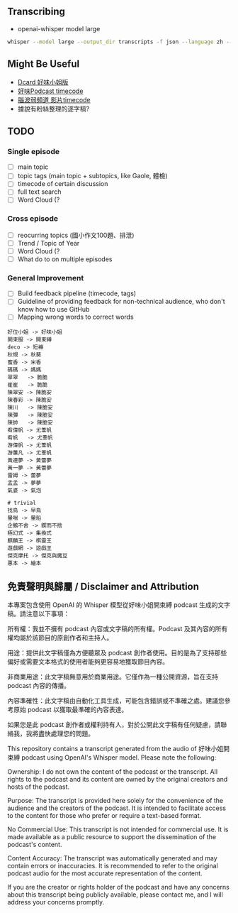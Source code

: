 
## Transcribing
- openai-whisper model large
```bash
whisper --model large --output_dir transcripts -f json --language zh --device cuda ./audios/EP222\ 該把錢變成誰喜歡的樣子？.mp3
```

## Might Be Useful
- [Dcard 好味小姐版](https://www.dcard.tw/f/ladyflavor)
- [好味Podcast timecode](https://docs.google.com/document/d/1OcOFIrW8E7Olt6hkEBPtNTOhgYOEMorK3e8iquSp01Q/edit#heading=h.ci4rwf2rz0jf)
- [腦波弱頻道 影片timecode](https://docs.google.com/document/d/1I0l976mZZqDftVVj7Xm8sxN0kL3PoY7k8ELVoEgAbEc/edit)
- 據說有粉絲整理的逐字稿?

## TODO

### Single episode
- [ ] main topic
- [ ] topic tags (main topic + subtopics, like Gaole, 體檢)
- [ ] timecode of certain discussion
- [ ] full text search
- [ ] Word Cloud (?

### Cross episode
- [ ] reocurring topics (國小作文100題、排泄)
- [ ] Trend / Topic of Year
- [ ] Word Cloud (?
- [ ] What do to on multiple episodes

### General Improvement
- [ ] Build feedback pipeline (timecode, tags)
- [ ] Guideline of providing feedback for non-technical audience, who don't know how to use GitHub
- [ ] Mapping wrong words to correct words
```
好位小姐 -> 好味小姐
開束服 -> 開束縛
deco -> 短褲
秋規 -> 秋葵
蜜香 -> 米香
碼碼 -> 媽媽
翠翠   -> 脆脆
崔崔   -> 脆脆
陳翠安 -> 陳脆安
陳春彩 -> 陳脆安
陳川   -> 陳脆安
陳彈   -> 陳脆安
陳帥   -> 陳脆安
宥偉帆 -> 尤葦帆
宥帆   -> 尤葦帆
游偉帆 -> 尤葦帆
游蕙凡 -> 尤葦帆
黃連夢 -> 黃蕾夢
黃一夢 -> 黃蕾夢
雷姆 -> 蕾夢
孟孟 -> 夢夢
氣婆 -> 氣泡

# trivial
找鳥 -> 早鳥
暈喘 -> 暈船
企鵝不舍 -> 鍥而不捨
極幻式 -> 集換式
麒麟王 -> 棋靈王
遊戲網 -> 遊戲王
傑克摩托 -> 傑克與魔豆
惠本 -> 繪本
```

## 免責聲明與歸屬 / Disclaimer and Attribution
本專案包含使用 OpenAI 的 Whisper 模型從好味小姐開束縛 podcast 生成的文字稿。請注意以下事項：

所有權：我並不擁有 podcast 內容或文字稿的所有權。Podcast 及其內容的所有權均屬於該節目的原創作者和主持人。

用途：提供此文字稿僅為方便聽眾及 podcast 創作者使用。目的是為了支持那些偏好或需要文本格式的使用者能夠更容易地獲取節目內容。

非商業用途：此文字稿無意用於商業用途。它僅作為一種公開資源，旨在支持 podcast 內容的傳播。

內容準確性：此文字稿由自動化工具生成，可能包含錯誤或不準確之處。建議您參考原始 podcast 以獲取最準確的內容表達。

如果您是此 podcast 創作者或權利持有人，對於公開此文字稿有任何疑慮，請聯絡我，我將盡快處理您的問題。

This repository contains a transcript generated from the audio of 好味小姐開束縛 podcast using OpenAI's Whisper model. Please note the following:

Ownership: I do not own the content of the podcast or the transcript. All rights to the podcast and its content are owned by the original creators and hosts of the podcast.

Purpose: The transcript is provided here solely for the convenience of the audience and the creators of the podcast. It is intended to facilitate access to the content for those who prefer or require a text-based format.

No Commercial Use: This transcript is not intended for commercial use. It is made available as a public resource to support the dissemination of the podcast's content.

Content Accuracy: The transcript was automatically generated and may contain errors or inaccuracies. It is recommended to refer to the original podcast audio for the most accurate representation of the content.

If you are the creator or rights holder of the podcast and have any concerns about this transcript being publicly available, please contact me, and I will address your concerns promptly.
